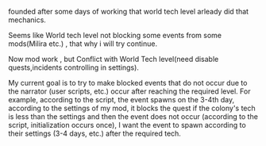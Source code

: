 founded after some days of working that world tech level arleady did that mechanics. 

Seems like World tech level not blocking some events from some mods(Milira etc.) , that why i will try continue.

Now mod work , but Conflict with World Tech level(need disable quests,incidents controlling in settings).

My current goal is to try to make blocked events that do not occur due to the narrator (user scripts, etc.) occur after reaching the required level. For example, according to the script, the event spawns on the 3-4th day, according to the settings of my mod, it blocks the quest if the colony's tech is less than the settings and then the event does not occur (according to the script, initialization occurs once), I want the event to spawn according to their settings (3-4 days, etc.) after the required tech.
